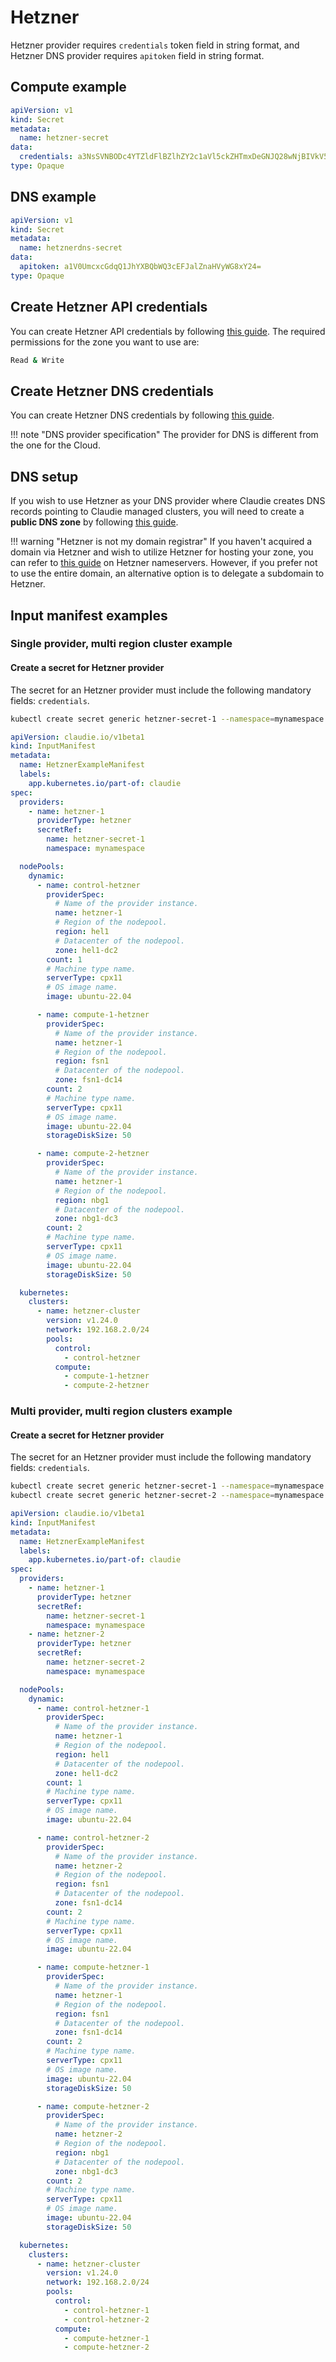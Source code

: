 # Hetzner
Hetzner provider requires `credentials` token field in string format, and Hetzner DNS provider requires `apitoken` field in string format.

## Compute example
```yaml
apiVersion: v1
kind: Secret
metadata:
  name: hetzner-secret
data:
  credentials: a3NsSVNBODc4YTZldFlBZlhZY2c1aVl5ckZHTmxDeGNJQ28wNjBIVkV5Z2pGczIxbnNrZTc2a3NqS2tvMjFscA==
type: Opaque

```

## DNS example
```yaml
apiVersion: v1
kind: Secret
metadata:
  name: hetznerdns-secret
data:
  apitoken: a1V0UmcxcGdqQ1JhYXBQbWQ3cEFJalZnaHVyWG8xY24=
type: Opaque
```

## Create Hetzner API credentials
You can create Hetzner API credentials by following [this guide](https://docs.hetzner.com/cloud/api/getting-started/generating-api-token/). The required permissions for the zone you want to use are:

```bash
Read & Write
```

## Create Hetzner DNS credentials
You can create Hetzner DNS credentials by following [this guide](https://docs.hetzner.com/dns-console/dns/general/api-access-token/).

!!! note "DNS provider specification"
    The provider for DNS is different from the one for the Cloud.

## DNS setup
If you wish to use Hetzner as your DNS provider where Claudie creates DNS records pointing to Claudie managed clusters, you will need to create a **public DNS zone** by following [this guide](https://docs.hetzner.com/dns-console/dns/general/getting-started-dns/).

!!! warning "Hetzner is not my domain registrar"
    If you haven't acquired a domain via Hetzner and wish to utilize Hetzner for hosting your zone, you can refer to [this guide](https://docs.hetzner.com/dns-console/dns/general/dns-overview#the-hetzner-online-name-servers-are) on Hetzner nameservers. However, if you prefer not to use the entire domain, an alternative option is to delegate a subdomain to Hetzner.

## Input manifest examples

### Single provider, multi region cluster example
#### Create a secret for Hetzner provider
The secret for an Hetzner provider must include the following mandatory fields: `credentials`.

```bash
kubectl create secret generic hetzner-secret-1 --namespace=mynamespace --from-literal=credentials='kslISA878a6etYAfXYcg5iYyrFGNlCxcICo060HVEygjFs21nske76ksjKko21lp'
```

```yaml
apiVersion: claudie.io/v1beta1
kind: InputManifest
metadata:
  name: HetznerExampleManifest
  labels:
    app.kubernetes.io/part-of: claudie
spec:
  providers:
    - name: hetzner-1
      providerType: hetzner
      secretRef:
        name: hetzner-secret-1
        namespace: mynamespace

  nodePools:
    dynamic:
      - name: control-hetzner
        providerSpec:
          # Name of the provider instance.
          name: hetzner-1
          # Region of the nodepool.
          region: hel1
          # Datacenter of the nodepool.
          zone: hel1-dc2
        count: 1
        # Machine type name.
        serverType: cpx11
        # OS image name.
        image: ubuntu-22.04

      - name: compute-1-hetzner
        providerSpec:
          # Name of the provider instance.
          name: hetzner-1
          # Region of the nodepool.
          region: fsn1
          # Datacenter of the nodepool.
          zone: fsn1-dc14
        count: 2
        # Machine type name.
        serverType: cpx11
        # OS image name.
        image: ubuntu-22.04
        storageDiskSize: 50

      - name: compute-2-hetzner
        providerSpec:
          # Name of the provider instance.
          name: hetzner-1
          # Region of the nodepool.
          region: nbg1
          # Datacenter of the nodepool.
          zone: nbg1-dc3
        count: 2
        # Machine type name.
        serverType: cpx11
        # OS image name.
        image: ubuntu-22.04
        storageDiskSize: 50

  kubernetes:
    clusters:
      - name: hetzner-cluster
        version: v1.24.0
        network: 192.168.2.0/24
        pools:
          control:
            - control-hetzner
          compute:
            - compute-1-hetzner
            - compute-2-hetzner
```

### Multi provider, multi region clusters example
#### Create a secret for Hetzner provider
The secret for an Hetzner provider must include the following mandatory fields: `credentials`.

```bash
kubectl create secret generic hetzner-secret-1 --namespace=mynamespace --from-literal=credentials='kslISA878a6etYAfXYcg5iYyrFGNlCxcICo060HVEygjFs21nske76ksjKko21lp'
kubectl create secret generic hetzner-secret-2 --namespace=mynamespace --from-literal=credentials='kslIIOUYBiuui7iGBYIUiuybpiUB87bgPyuCo060HVEygjFs21nske76ksjKko21l'
```

```yaml
apiVersion: claudie.io/v1beta1
kind: InputManifest
metadata:
  name: HetznerExampleManifest
  labels:
    app.kubernetes.io/part-of: claudie
spec:
  providers:
    - name: hetzner-1
      providerType: hetzner
      secretRef:
        name: hetzner-secret-1
        namespace: mynamespace
    - name: hetzner-2
      providerType: hetzner
      secretRef:
        name: hetzner-secret-2
        namespace: mynamespace        

  nodePools:
    dynamic:
      - name: control-hetzner-1
        providerSpec:
          # Name of the provider instance.
          name: hetzner-1
          # Region of the nodepool.
          region: hel1
          # Datacenter of the nodepool.
          zone: hel1-dc2
        count: 1
        # Machine type name.
        serverType: cpx11
        # OS image name.
        image: ubuntu-22.04

      - name: control-hetzner-2
        providerSpec:
          # Name of the provider instance.
          name: hetzner-2
          # Region of the nodepool.
          region: fsn1
          # Datacenter of the nodepool.
          zone: fsn1-dc14
        count: 2
        # Machine type name.
        serverType: cpx11
        # OS image name.
        image: ubuntu-22.04

      - name: compute-hetzner-1
        providerSpec:
          # Name of the provider instance.
          name: hetzner-1
          # Region of the nodepool.
          region: fsn1
          # Datacenter of the nodepool.
          zone: fsn1-dc14
        count: 2
        # Machine type name.
        serverType: cpx11
        # OS image name.
        image: ubuntu-22.04
        storageDiskSize: 50

      - name: compute-hetzner-2
        providerSpec:
          # Name of the provider instance.
          name: hetzner-2
          # Region of the nodepool.
          region: nbg1
          # Datacenter of the nodepool.
          zone: nbg1-dc3
        count: 2
        # Machine type name.
        serverType: cpx11
        # OS image name.
        image: ubuntu-22.04
        storageDiskSize: 50

  kubernetes:
    clusters:
      - name: hetzner-cluster
        version: v1.24.0
        network: 192.168.2.0/24
        pools:
          control:
            - control-hetzner-1
            - control-hetzner-2
          compute:
            - compute-hetzner-1
            - compute-hetzner-2
```
